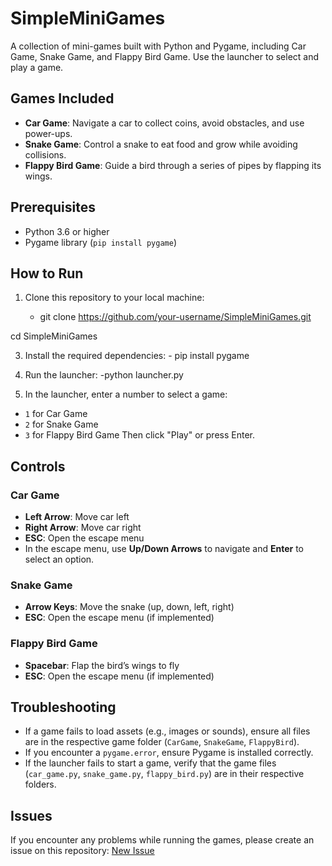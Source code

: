 # SimpleMiniGames

A collection of mini-games built with Python and Pygame, including Car Game, Snake Game, and Flappy Bird Game. Use the launcher to select and play a game.

## Games Included
- **Car Game**: Navigate a car to collect coins, avoid obstacles, and use power-ups.
- **Snake Game**: Control a snake to eat food and grow while avoiding collisions.
- **Flappy Bird Game**: Guide a bird through a series of pipes by flapping its wings.

## Prerequisites
- Python 3.6 or higher
- Pygame library (`pip install pygame`)

## How to Run
1. Clone this repository to your local machine:

      - git clone https://github.com/your-username/SimpleMiniGames.git

cd SimpleMiniGames

3. Install the required dependencies:
            -   pip install pygame

4. Run the launcher:
      -python launcher.py


5. In the launcher, enter a number to select a game:
- `1` for Car Game
- `2` for Snake Game
- `3` for Flappy Bird Game
Then click "Play" or press Enter.

## Controls
### Car Game
- **Left Arrow**: Move car left
- **Right Arrow**: Move car right
- **ESC**: Open the escape menu
- In the escape menu, use **Up/Down Arrows** to navigate and **Enter** to select an option.

### Snake Game
- **Arrow Keys**: Move the snake (up, down, left, right)
- **ESC**: Open the escape menu (if implemented)

### Flappy Bird Game
- **Spacebar**: Flap the bird’s wings to fly
- **ESC**: Open the escape menu (if implemented)

## Troubleshooting
- If a game fails to load assets (e.g., images or sounds), ensure all files are in the respective game folder (`CarGame`, `SnakeGame`, `FlappyBird`).
- If you encounter a `pygame.error`, ensure Pygame is installed correctly.
- If the launcher fails to start a game, verify that the game files (`car_game.py`, `snake_game.py`, `flappy_bird.py`) are in their respective folders.

## Issues
If you encounter any problems while running the games, please create an issue on this repository: [New Issue](https://github.com/R2Ksanu/SimpleMiniGames/issues/new)